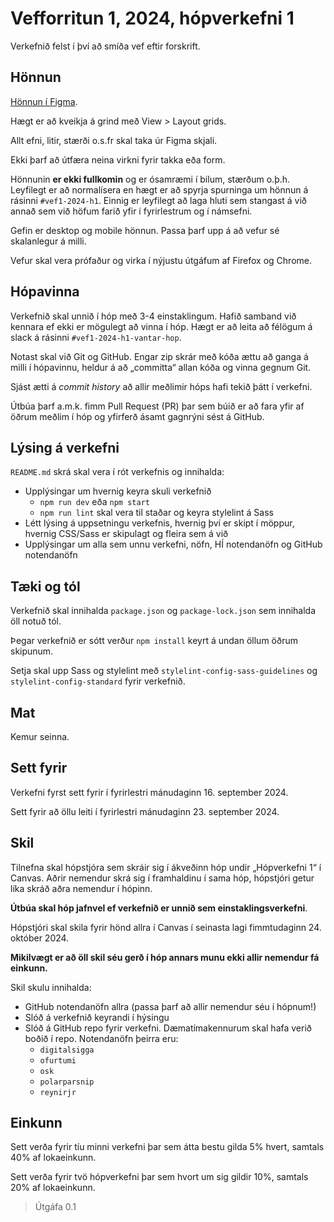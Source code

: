 # Vefforritun 1, 2024, hópverkefni 1

Verkefnið felst í því að smíða vef eftir forskrift.

## Hönnun

[Hönnun í Figma](https://www.figma.com/design/FIaiqGRdmBviTBJYK4mJnQ/vef1-2024-h1?node-id=2-2&t=qUFkm5eUXNyRyQiY-1).

Hægt er að kveikja á grind með View > Layout grids.

Allt efni, litir, stærði o.s.fr skal taka úr Figma skjali.

Ekki þarf að útfæra neina virkni fyrir takka eða form.

Hönnunin **er ekki fullkomin** og er ósamræmi í bilum, stærðum o.þ.h. Leyfilegt er að normalísera en hægt er að spyrja spurninga um hönnun á rásinni `#vef1-2024-h1`. Einnig er leyfilegt að laga hluti sem stangast á við annað sem við höfum farið yfir í fyrirlestrum og í námsefni.

Gefin er desktop og mobile hönnun. Passa þarf upp á að vefur sé skalanlegur á milli.

Vefur skal vera prófaður og virka í nýjustu útgáfum af Firefox og Chrome.

## Hópavinna

Verkefnið skal unnið í hóp með 3-4 einstaklingum. Hafið samband við kennara ef ekki er mögulegt að vinna í hóp. Hægt er að leita að félögum á slack á rásinni `#vef1-2024-h1-vantar-hop`.

Notast skal við Git og GitHub. Engar zip skrár með kóða ættu að ganga á milli í hópavinnu, heldur á að „committa“ allan kóða og vinna gegnum Git.

Sjást ætti á _commit history_ að allir meðlimir hóps hafi tekið þátt í verkefni.

Útbúa þarf a.m.k. fimm Pull Request (PR) þar sem búið er að fara yfir af öðrum meðlim í hóp og yfirferð ásamt gagnrýni sést á GitHub.

## Lýsing á verkefni

`README.md` skrá skal vera í rót verkefnis og innihalda:

- Upplýsingar um hvernig keyra skuli verkefnið
  - `npm run dev` eða `npm start`
  - `npm run lint` skal vera til staðar og keyra stylelint á Sass
- Létt lýsing á uppsetningu verkefnis, hvernig því er skipt í möppur, hvernig CSS/Sass er skipulagt og fleira sem á við
- Upplýsingar um alla sem unnu verkefni, nöfn, HÍ notendanöfn og GitHub notendanöfn

## Tæki og tól

Verkefnið skal innihalda `package.json` og `package-lock.json` sem innihalda öll notuð tól.

Þegar verkefnið er sótt verður `npm install` keyrt á undan öllum öðrum skipunum.

Setja skal upp Sass og stylelint með `stylelint-config-sass-guidelines` og `stylelint-config-standard` fyrir verkefnið.

## Mat

Kemur seinna.

## Sett fyrir

Verkefni fyrst sett fyrir í fyrirlestri mánudaginn 16. september 2024.

Sett fyrir að öllu leiti í fyrirlestri mánudaginn 23. september 2024.

## Skil

Tilnefna skal hópstjóra sem skráir sig í ákveðinn hóp undir „Hópverkefni 1“ í Canvas. Aðrir nemendur skrá sig í framhaldinu í sama hóp, hópstjóri getur líka skráð aðra nemendur í hópinn.

**Útbúa skal hóp jafnvel ef verkefnið er unnið sem einstaklingsverkefni**.

Hópstjóri skal skila fyrir hönd allra í Canvas í seinasta lagi fimmtudaginn 24. október 2024.

**Mikilvægt er að öll skil séu gerð í hóp annars munu ekki allir nemendur fá einkunn.**

Skil skulu innihalda:

- GitHub notendanöfn allra (passa þarf að allir nemendur séu í hópnum!)
- Slóð á verkefnið keyrandi í hýsingu
- Slóð á GitHub repo fyrir verkefni. Dæmatímakennurum skal hafa verið boðið í repo. Notendanöfn þeirra eru:
  - `digitalsigga`
  - `ofurtumi`
  - `osk`
  - `polarparsnip`
  - `reynirjr`

## Einkunn

Sett verða fyrir tíu minni verkefni þar sem átta bestu gilda 5% hvert, samtals 40% af lokaeinkunn.

Sett verða fyrir tvö hópverkefni þar sem hvort um sig gildir 10%, samtals 20% af lokaeinkunn.

> Útgáfa 0.1